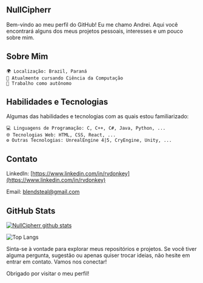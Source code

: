 ## NullCipherr

Bem-vindo ao meu perfil do GitHub! 
Eu me chamo Andrei. Aqui você encontrará alguns dos meus projetos pessoais, interesses e um pouco sobre mim.


## Sobre Mim

	🌍 Localização: Brazil, Paraná
	🌱 Atualmente cursando Ciência da Computação 
	💼 Trabalho como autônomo


## Habilidades e Tecnologias

Algumas das habilidades e tecnologias com as quais estou familiarizado:

	💻 Linguagens de Programação: C, C++, C#, Java, Python, ...
	🌐 Tecnologias Web: HTML, CSS, React, ...
	⚙️ Outras Tecnologias: UnrealEngine 4|5, CryEngine, Unity, ...
	

## Contato

LinkedIn: [https://www.linkedin.com/in/rvdonkey](https://www.linkedin.com/in/rvdonkey)

Email: [blendsteal@gmail.com](mailto:blendsteal@gmail.com)


## GitHub Stats

[![NullCipherr github stats](https://github-readme-stats.vercel.app/api?username=NullCipherr&show_icons=true&theme=dark)](https://github.com/anuraghazra/github-readme-stats)

![Top Langs](https://github-readme-stats.vercel.app/api/top-langs/?username=NullCipherr&layout=compact&theme=dark)


Sinta-se à vontade para explorar meus repositórios e projetos. Se você tiver alguma pergunta, sugestão ou apenas quiser trocar ideias, não hesite em entrar em contato. Vamos nos conectar!

Obrigado por visitar o meu perfil!
